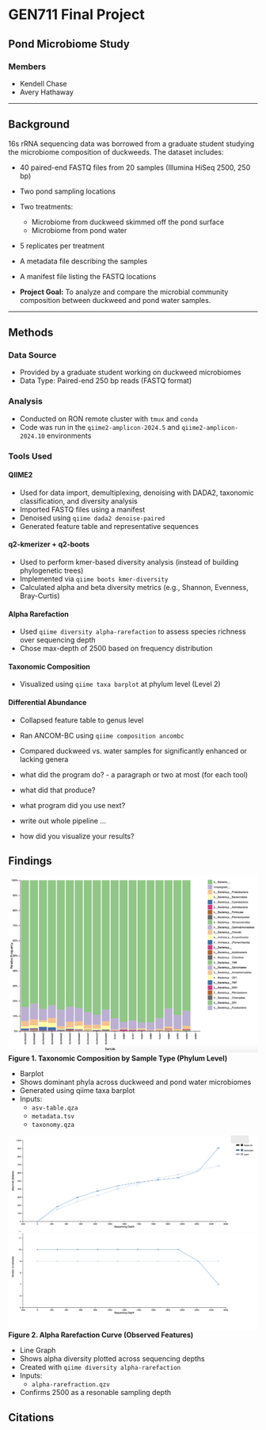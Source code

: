 # GEN711 Final Project
## Pond Microbiome Study

### Members 
- Kendell Chase
- Avery Hathaway

---

## Background
16s rRNA sequencing data was borrowed from a graduate student studying the microbiome composition of duckweeds.
The dataset includes:

- 40 paired-end FASTQ files from 20 samples (Illumina HiSeq 2500, 250 bp)
- Two pond sampling locations
- Two treatments:
  - Microbiome from duckweed skimmed off the pond surface
  - Microbiome from pond water
- 5 replicates per treatment
- A metadata file describing the samples
- A manifest file listing the FASTQ locations
  
- **Project Goal:** To analyze and compare the microbial community composition between duckweed and pond water samples.

---

## Methods

### Data Source 
- Provided by a graduate student working on duckweed microbiomes
- Data Type: Paired-end 250 bp reads (FASTQ format)

### Analysis
- Conducted on RON remote cluster with `tmux` and `conda`
- Code was run in the `qiime2-amplicon-2024.5` and `qiime2-amplicon-2024.10` environments

### Tools Used

#### QIIME2
- Used for data import, demultiplexing, denoising with DADA2, taxonomic classification, and diversity analysis
- Imported FASTQ files using a manifest
- Denoised using `qiime dada2 denoise-paired`
- Generated feature table and representative sequences

#### q2-kmerizer + q2-boots
- Used to perform kmer-based diversity analysis (instead of building phylogenetic trees)
- Implemented via `qiime boots kmer-diversity`
- Calculated alpha and beta diversity metrics (e.g., Shannon, Evenness, Bray-Curtis)

#### Alpha Rarefaction
- Used `qiime diversity alpha-rarefaction` to assess species richness over sequencing depth
- Chose max-depth of 2500 based on frequency distribution

#### Taxonomic Composition
- Visualized using `qiime taxa barplot` at phylum level (Level 2)

#### Differential Abundance
- Collapsed feature table to genus level
- Ran ANCOM-BC using `qiime composition ancombc`
- Compared duckweed vs. water samples for significantly enhanced or lacking genera

  
- what did the program do?
        - a paragraph or two at most (for each tool)
- what did that produce?
- what program did you use next?
- write out whole pipeline ...
- how did you visualize your results?

## Findings
![Taxonomic Bar Plot](image001.png)
**Figure 1. Taxonomic Composition by Sample Type (Phylum Level)**
- Barplot
- Shows dominant phyla across duckweed and pond water microbiomes
- Generated using qiime taxa barplot
- Inputs:
  - `asv-table.qza`
  - `metadata.tsv`
  - `taxonomy.qza`

 
![Alpha Rarefaction Curve 1](image002.png)
![Alpha Rarefaction Curve 2](image003.png)
**Figure 2. Alpha Rarefaction Curve (Observed Features)**
- Line Graph
- Shows alpha diversity plotted across sequencing depths
- Created with `qiime diversity alpha-rarefaction`
- Inputs:
  - `alpha-rarefraction.qzv`
- Confirms 2500 as a resonable sampling depth

## Citations
